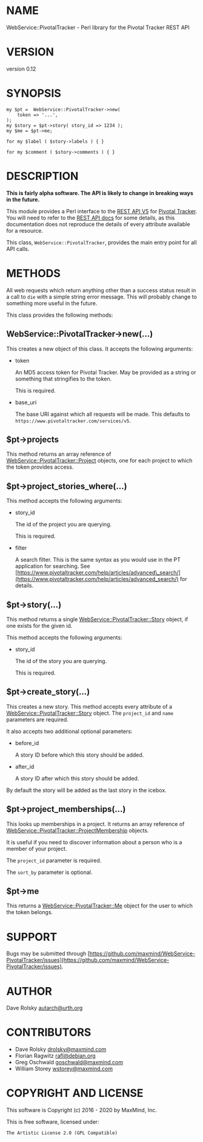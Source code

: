 # NAME

WebService::PivotalTracker - Perl library for the Pivotal Tracker REST API

# VERSION

version 0.12

# SYNOPSIS

    my $pt =  WebService::PivotalTracker->new(
        token => '...',
    );
    my $story = $pt->story( story_id => 1234 );
    my $me = $pt->me;

    for my $label ( $story->labels ) { }

    for my $comment ( $story->comments ) { }

# DESCRIPTION

**This is fairly alpha software. The API is likely to change in breaking ways
in the future.**

This module provides a Perl interface to the [REST API
V5](https://www.pivotaltracker.com/help/api/rest/v5) for [Pivotal
Tracker](https://www.pivotaltracker.com/). You will need to refer to the [REST
API docs](https://www.pivotaltracker.com/help/api/rest/v5) for some details, as
this documentation does not reproduce the details of every attribute available
for a resource.

This class, `WebService::PivotalTracker`, provides the main entry point for
all API calls.

# METHODS

All web requests which return anything other than a success status result in a
call to `die` with a simple string error message. This will probably change
to something more useful in the future.

This class provides the following methods:

## WebService::PivotalTracker->new(...)

This creates a new object of this class. It accepts the following arguments:

- token

    An MD5 access token for Pivotal Tracker. May be provided as a string or
    something that stringifies to the token.

    This is required.

- base\_uri

    The base URI against which all requests will be made. This defaults to
    `https://www.pivotaltracker.com/services/v5`.

## $pt->projects

This method returns an array reference of
[WebService::PivotalTracker::Project](https://metacpan.org/pod/WebService%3A%3APivotalTracker%3A%3AProject) objects, one for each project to which
the token provides access.

## $pt->project\_stories\_where(...)

This method accepts the following arguments:

- story\_id

    The id of the project you are querying.

    This is required.

- filter

    A search filter. This is the same syntax as you would use in the PT
    application for searching. See
    [https://www.pivotaltracker.com/help/articles/advanced\_search/](https://www.pivotaltracker.com/help/articles/advanced_search/) for details.

## $pt->story(...)

This method returns a single [WebService::PivotalTracker::Story](https://metacpan.org/pod/WebService%3A%3APivotalTracker%3A%3AStory) object, if
one exists for the given id.

This method accepts the following arguments:

- story\_id

    The id of the story you are querying.

    This is required.

## $pt->create\_story(...)

This creates a new story. This method accepts every attribute of a
[WebService::PivotalTracker::Story](https://metacpan.org/pod/WebService%3A%3APivotalTracker%3A%3AStory) object. The `project_id` and `name`
parameters are required.

It also accepts two additional optional parameters:

- before\_id

    A story ID before which this story should be added.

- after\_id

    A story ID after which this story should be added.

By default the story will be added as the last story in the icebox.

## $pt->project\_memberships(...)

This looks up memberships in a project. It returns an array reference of
[WebService::PivotalTracker::ProjectMembership](https://metacpan.org/pod/WebService%3A%3APivotalTracker%3A%3AProjectMembership) objects.

It is useful if you need to discover information about a person who is a member
of your project.

The `project_id` parameter is required.

The `sort_by` parameter is optional.

## $pt->me

This returns a [WebService::PivotalTracker::Me](https://metacpan.org/pod/WebService%3A%3APivotalTracker%3A%3AMe) object for the user to which
the token belongs.

# SUPPORT

Bugs may be submitted through [https://github.com/maxmind/WebService-PivotalTracker/issues](https://github.com/maxmind/WebService-PivotalTracker/issues).

# AUTHOR

Dave Rolsky <autarch@urth.org>

# CONTRIBUTORS

- Dave Rolsky <drolsky@maxmind.com>
- Florian Ragwitz <rafl@debian.org>
- Greg Oschwald <goschwald@maxmind.com>
- William Storey <wstorey@maxmind.com>

# COPYRIGHT AND LICENSE

This software is Copyright (c) 2016 - 2020 by MaxMind, Inc.

This is free software, licensed under:

    The Artistic License 2.0 (GPL Compatible)
